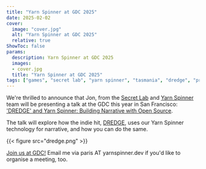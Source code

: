 ```yaml
---
title: "Yarn Spinner at GDC 2025"
date: 2025-02-02
cover:
  image: "cover.jpg"
  alt: "Yarn Spinner at GDC 2025"
  relative: true
ShowToc: false
params:
  description: Yarn Spinner at GDC 2025 
  images:
  - cover.jpg
  title: "Yarn Spinner at GDC 2025"
tags: ["games", "secret lab", "yarn spinner", "tasmania", "dredge", "presentation", "conference", "talk", "event"]
---
```


We're thrilled to announce that Jon, from the [Secret Lab](https://secretlab.games) and [Yarn Spinner](https://yarnspinner.dev) team will be presenting a talk at the GDC this year in San Francisco: ['DREDGE' and Yarn Spinner: Building Narrative with Open Source](https://schedule.gdconf.com/session/dredge-and-yarn-spinner-building-narrative-with-open-source/907181). 

The talk will explore how the indie hit, [DREDGE](https://www.dredge.game), uses our Yarn Spinner technology for narrative, and how you can do the same.

{{< figure src="dredge.png" >}}

[Join us at GDC!](https://schedule.gdconf.com/session/dredge-and-yarn-spinner-building-narrative-with-open-source/907181) Email me via paris AT yarnspinner.dev if you'd like to organise a meeting, too.